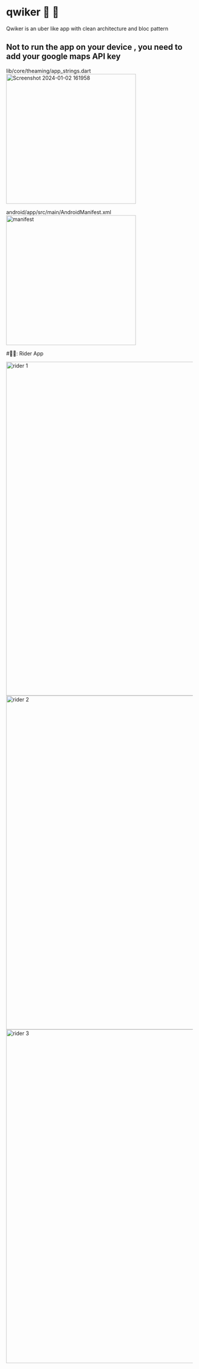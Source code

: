 # qwiker 🚙 📱
Qwiker is an uber like app with clean architecture and bloc pattern 

## Not to run the app on your device , you need to add your google maps API key

lib/core/theaming/app_strings.dart
<img width="350" alt="Screenshot 2024-01-02 161958" src="https://github.com/Awad-Safwat/qwiker-uber-clone-/assets/80320059/c3597f78-75fe-4c86-938c-20bdf8db3c8a">

android/app/src/main/AndroidManifest.xml
<img width="350" alt="manifest" src="https://github.com/Awad-Safwat/qwiker-uber-clone-/assets/80320059/8c0e51f2-f10e-40e2-8492-24f7b7ee1784">


#👨‍🦱: Rider App

<img width="900" alt="rider 1" src="https://github.com/Awad-Safwat/qwiker-uber-clone-/assets/80320059/353a2c81-67e5-4d91-9662-eef6a8e9ae3b">

<img width="900" alt="rider 2" src="https://github.com/Awad-Safwat/qwiker-uber-clone-/assets/80320059/d478cb2d-0379-4721-b6bb-cded8d5c0c8e">

<img width="900" alt="rider 3" src="https://github.com/Awad-Safwat/qwiker-uber-clone-/assets/80320059/087378e1-448e-4232-93ea-e3c57bb01e7e">



